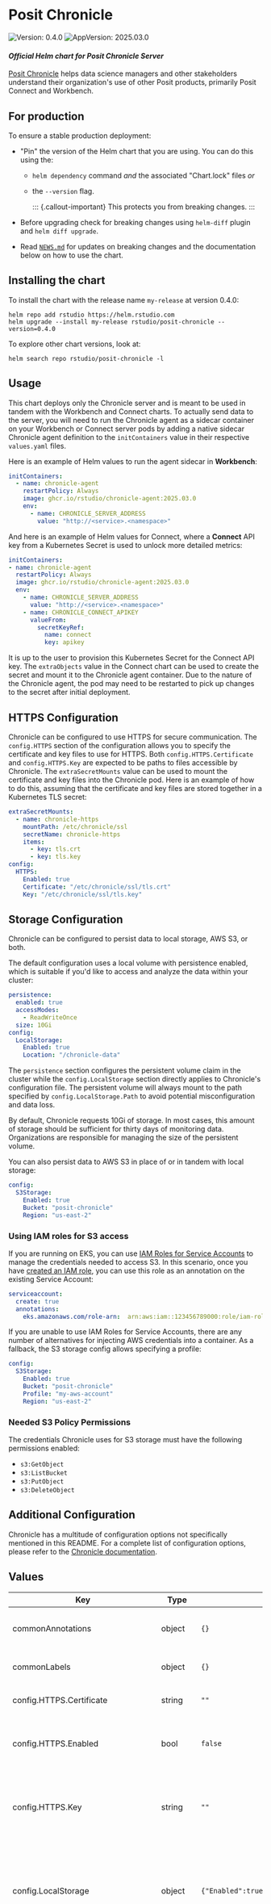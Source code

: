 # Posit Chronicle

![Version: 0.4.0](https://img.shields.io/badge/Version-0.4.0-informational?style=flat-square) ![AppVersion: 2025.03.0](https://img.shields.io/badge/AppVersion-2025.03.0-informational?style=flat-square)

#### _Official Helm chart for Posit Chronicle Server_

[Posit Chronicle](https://docs.posit.co/chronicle/) helps data science managers and other stakeholders understand their
organization's use of other Posit products, primarily Posit Connect and
Workbench.

## For production

To ensure a stable production deployment:

* "Pin" the version of the Helm chart that you are using. You can do this using the:
  * `helm dependency` command *and* the associated "Chart.lock" files *or*
  * the `--version` flag.
 
    ::: {.callout-important}
    This protects you from breaking changes.
    :::

* Before upgrading check for breaking changes using `helm-diff` plugin and `helm diff upgrade`.
* Read [`NEWS.md`](./NEWS.md) for updates on breaking changes and the documentation below on how to use the chart.

## Installing the chart

To install the chart with the release name `my-release` at version 0.4.0:

```{.bash}
helm repo add rstudio https://helm.rstudio.com
helm upgrade --install my-release rstudio/posit-chronicle --version=0.4.0
```

To explore other chart versions, look at:

```{.bash}
helm search repo rstudio/posit-chronicle -l
```

## Usage

This chart deploys only the Chronicle server and is meant to be used in tandem
with the Workbench and Connect charts. To actually send data to the server, you
will need to run the Chronicle agent as a sidecar container on your
Workbench or Connect server pods by adding a native sidecar Chronicle agent
definition to the `initContainers` value in their respective `values.yaml` files.

Here is an example of Helm values to run the agent sidecar in **Workbench**:

```yaml
initContainers:
  - name: chronicle-agent
    restartPolicy: Always
    image: ghcr.io/rstudio/chronicle-agent:2025.03.0
    env:
      - name: CHRONICLE_SERVER_ADDRESS
        value: "http://<service>.<namespace>"
```

And here is an example of Helm values for Connect, where a **Connect**
API key from a Kubernetes Secret is used to unlock more detailed metrics:

```yaml
initContainers:
- name: chronicle-agent
  restartPolicy: Always
  image: ghcr.io/rstudio/chronicle-agent:2025.03.0
  env:
    - name: CHRONICLE_SERVER_ADDRESS
      value: "http://<service>.<namespace>"
    - name: CHRONICLE_CONNECT_APIKEY
      valueFrom:
        secretKeyRef:
          name: connect
          key: apikey
```

It is up to the user to provision this Kubernetes Secret for the
Connect API key. The `extraObjects` value in the Connect chart can be used to
create the secret and mount it to the Chronicle agent container. Due to the
nature of the Chronicle agent, the pod may need to be restarted to pick up
changes to the secret after initial deployment.

## HTTPS Configuration

Chronicle can be configured to use HTTPS for secure communication. The
`config.HTTPS` section of the configuration allows you to specify the certificate
and key files to use for HTTPS. Both `config.HTTPS.Certificate` and
`config.HTTPS.Key` are expected to be paths to files accessible by Chronicle.
The `extraSecretMounts` value can be used to mount the certificate and key files
into the Chronicle pod. Here is an example of how to do this, assuming that
the certificate and key files are stored together in a Kubernetes TLS secret:

```yaml
extraSecretMounts:
  - name: chronicle-https
    mountPath: /etc/chronicle/ssl
    secretName: chronicle-https
    items:
      - key: tls.crt
      - key: tls.key
config:
  HTTPS:
    Enabled: true
    Certificate: "/etc/chronicle/ssl/tls.crt"
    Key: "/etc/chronicle/ssl/tls.key"
```

## Storage Configuration

Chronicle can be configured to persist data to local storage, AWS S3, or both.

The default configuration uses a local volume with persistence enabled, which
is suitable if you'd like to access and analyze the data within your cluster:

```yaml
persistence:
  enabled: true
  accessModes:
    - ReadWriteOnce
  size: 10Gi
config:
  LocalStorage:
    Enabled: true
    Location: "/chronicle-data"
```

The `persistence` section configures the persistent volume claim in the
cluster while the `config.LocalStorage` section directly applies to Chronicle's
configuration file. The persistent volume will always mount to the path specified
by `config.LocalStorage.Path` to avoid potential misconfiguration and data loss.

By default, Chronicle requests 10Gi of storage. In most cases, this amount of
storage should be sufficient for thirty days of monitoring data. Organizations
are responsible for managing the size of the persistent volume.

You can also persist data to AWS S3 in place of or in tandem with local storage:

```yaml
config:
  S3Storage:
    Enabled: true
    Bucket: "posit-chronicle"
    Region: "us-east-2"
```

### Using IAM roles for S3 access

If you are running on EKS, you can use [IAM Roles for Service
Accounts](https://docs.aws.amazon.com/eks/latest/userguide/iam-roles-for-service-accounts.html)
to manage the credentials needed to access S3. In this scenario, once you have [created an IAM
role](https://docs.aws.amazon.com/eks/latest/userguide/create-service-account-iam-policy-and-role.html),
you can use this role as an annotation on the existing Service Account:

```yaml
serviceaccount:
  create: true
  annotations:
    eks.amazonaws.com/role-arn:  arn:aws:iam::123456789000:role/iam-role-name-here
```

If you are unable to use IAM Roles for Service Accounts, there are any number of
alternatives for injecting AWS credentials into a container. As a fallback,
the S3 storage config allows specifying a profile:

```yaml
config:
  S3Storage:
    Enabled: true
    Bucket: "posit-chronicle"
    Profile: "my-aws-account"
    Region: "us-east-2"
```

### Needed S3 Policy Permissions

The credentials Chronicle uses for S3 storage must have the following permissions enabled:

- `s3:GetObject`
- `s3:ListBucket`
- `s3:PutObject`
- `s3:DeleteObject`

## Additional Configuration

Chronicle has a multitude of configuration options not specifically mentioned in this
README. For a complete list of configuration options, please refer to the
[Chronicle documentation](https://docs.posit.co/chronicle/).

## Values

| Key | Type | Default | Description |
|-----|------|---------|-------------|
| commonAnnotations | object | `{}` | Common annotations to add to all resources |
| commonLabels | object | `{}` | Common labels to add to all resources |
| config.HTTPS.Certificate | string | `""` | Path to a PEM encoded TLS certificate file |
| config.HTTPS.Enabled | bool | `false` | If set to true, Chronicle will use HTTPS instead of HTTP |
| config.HTTPS.Key | string | `""` | Path to a PEM encoded private key file corresponding to the specified certificate |
| config.LocalStorage | object | `{"Enabled":true,"Path":"/opt/chronicle-data"}` | Configuration for local data storage with Chronicle, for configuring persistence of this data see the persistence section |
| config.LocalStorage.Enabled | bool | `true` | If set to true, Chronicle will use a local path for data storage. This should be used in conjunction with persistence. |
| config.LocalStorage.Path | string | `"/opt/chronicle-data"` | The path to the local storage location |
| config.Logging.ServiceLog | string | `"STDOUT"` | Specifies the output for log messages, can be one of "STDOUT", "STDERR", or a file path |
| config.Logging.ServiceLogFormat | string | `"TEXT"` | The log format for the service, can be one of "TEXT" or "JSON" |
| config.Logging.ServiceLogLevel | string | `"INFO"` | The log level for the service, can be one of "TRACE", "DEBUG", "INFO", "WARN", or "ERROR" |
| config.Metrics.Enabled | bool | `false` | If set to true, Chronicle will expose a metrics endpoint for Prometheus |
| config.Profiling.Enabled | bool | `false` | If set to true, Chronicle will expose a pprof profiling server |
| config.Profiling.Port | int | `3030` | The port to use for the profiling server |
| config.S3Storage | object | `{"Bucket":"","Enabled":false,"Prefix":"","Profile":"","Region":""}` | Configuration for S3 data storage with Chronicle |
| config.S3Storage.Bucket | string | `""` | The S3 bucket to use for storage |
| config.S3Storage.Enabled | bool | `false` | If set to true, Chronicle will use S3 for data storage |
| config.S3Storage.Prefix | Optional | `""` | the prefix to use when writing to the S3 bucket, defaults to the bucket root |
| config.S3Storage.Profile | Optional | `""` | the profile to use when writing to the S3 bucket, defaults is to use the `AWS_PROFILE` env var |
| config.S3Storage.Region | Optional | `""` | the region to use when writing to the S3 bucket, defaults is to use the `AWS_REGION` env var |
| extraObjects | list | `[]` | Additional manifests to deploy with the chart |
| extraSecretMounts | list | `[]` |  |
| fullnameOverride | string | `""` | Override for the full name of the release |
| image.pullPolicy | string | `"IfNotPresent"` | The image pull policy |
| image.registry | string | `"ghcr.io"` | The image registry |
| image.repository | string | `"rstudio/chronicle"` | The image repository |
| image.sha | Optional | `""` | The image digest |
| image.tag | string | `""` | Overrides the image tag whose default is the chart appVersion |
| nameOverride | string | `""` | Override for the name of the chart deployment |
| namespaceOverride | string | `""` | Override for the namespace of the chart deployment |
| persistence.accessModes | list | `["ReadWriteOnce"]` | Persistent Volume Access Modes |
| persistence.annotations | object | `{}` | Additional annotations to add to the PVC |
| persistence.enabled | bool | `true` | Enable persistence using Persistent Volume Claims |
| persistence.finalizers | list | `["kubernetes.io/pvc-protection"]` | Finalizers added verbatim to the PVC |
| persistence.labels | object | `{}` | Additional labels to add to the PVC |
| persistence.selectorLabels | object | `{}` | Selector to match an existing Persistent Volume for the data PVC |
| persistence.size | string | `"10Gi"` | Size of the data volume |
| persistence.storageClassName | string | `""` | Persistent Volume Storage Class    (Leave empty if using the default storage class) |
| pod.affinity | object | `{}` | A map used verbatim as the pod's "affinity" definition |
| pod.annotations | object | `{}` | Additional annotations to add to the chronicle-server pods |
| pod.args | list | `[]` |  |
| pod.command | list | `[]` | The command and args to run in the chronicle-server container, defaults to the image entrypoint and args |
| pod.env | list | `[]` | Optional environment variables |
| pod.labels | object | `{}` | Additional labels to add to the chronicle-server pods |
| pod.nodeSelector | object | `{}` | A map used verbatim as the pod's "nodeSelector" definition |
| pod.terminationGracePeriodSeconds | int | `30` | The termination grace period seconds allowed for the pod before shutdown |
| pod.tolerations | list | `[]` | An array used verbatim as the pod's "tolerations" definition |
| replicas | int | `1` | The number of replica pods to maintain for this service |
| service.annotations | object | `{}` | Additional annotations to add to the chronicle-server service |
| service.labels | object | `{}` | Additional labels to add to the chronicle-server service |
| service.port | int | `80` | The port to use for the REST service |
| serviceAccount.annotations | object | `{}` | Additional annotations to add to the chronicle-server serviceaccount |
| serviceAccount.create | bool | `false` |  |
| serviceAccount.labels | object | `{}` | Additional labels to add to the chronicle-server serviceaccount |
| serviceAccount.name | string | `""` | The name of the service account to use |

----------------------------------------------
Autogenerated from chart metadata using [helm-docs v1.13.1](https://github.com/norwoodj/helm-docs/releases/v1.13.1)

